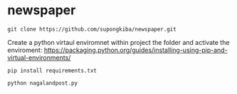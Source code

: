 # newspaper


```git clone https://github.com/supongkiba/newspaper.git```

Create a python virtaul enviromnet within project the folder and activate the enviroment: https://packaging.python.org/guides/installing-using-pip-and-virtual-environments/

```pip install requirements.txt```

```python nagalandpost.py``` 
